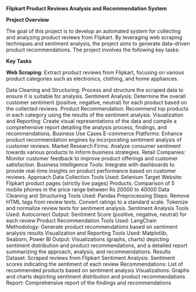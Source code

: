 **Flipkart Product Reviews Analysis and Recommendation System**

**Project Overview**

The goal of this project is to develop an automated system for collecting and analyzing product reviews from Flipkart. By leveraging web scraping techniques and sentiment analysis, the project aims to generate data-driven product recommendations. The project involves the following key tasks:

**Key Tasks**

**Web Scraping**: Extract product reviews from Flipkart, focusing on various product categories such as electronics, clothing, and home appliances.

Data Cleaning and Structuring: Process and structure the scraped data to ensure it is suitable for analysis.
Sentiment Analysis: Determine the overall customer sentiment (positive, negative, neutral) for each product based on the collected reviews.
Product Recommendation: Recommend top products in each category using the results of the sentiment analysis.
Visualization and Reporting: Create visual representations of the data and compile a comprehensive report detailing the analysis process, findings, and recommendations.
Business Use Cases
E-commerce Platforms: Enhance product recommendation engines by incorporating sentiment analysis of customer reviews.
Market Research Firms: Analyze consumer sentiment towards various products to inform business strategies.
Retail Companies: Monitor customer feedback to improve product offerings and customer satisfaction.
Business Intelligence Tools: Integrate with dashboards to provide real-time insights on product performance based on customer reviews.
Approach
Data Collection
Tools Used: Selenium
Target Website: Flipkart product pages (strictly live pages)
Products: Comparison of 5 mobile phones in the price range between Rs 20000 to 40000
Data Cleaning and Structuring
Tools Used: Pandas
Preprocessing Steps:
Remove HTML tags from review texts.
Convert ratings to a standard scale.
Tokenize and normalize review texts for sentiment analysis.
Sentiment Analysis
Tools Used: Autocorrect
Output: Sentiment Score (positive, negative, neutral) for each review
Product Recommendation
Tools Used: LangChain
Methodology: Generate product recommendations based on sentiment analysis results
Visualization and Reporting
Tools Used: Matplotlib, Seaborn, Power BI
Output: Visualizations (graphs, charts) depicting sentiment distribution and product recommendations, and a detailed report summarizing the approach, analysis, and recommendations.
Results
Dataset: Scraped reviews from Flipkart
Sentiment Analysis: Sentiment scores indicating the sentiment of each review
Recommendations: List of recommended products based on sentiment analysis
Visualizations: Graphs and charts depicting sentiment distribution and product recommendations
Report: Comprehensive report of the findings and recommendations

